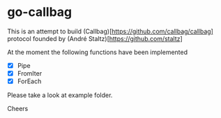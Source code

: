 # go-callbag

This is an attempt to build (Callbag)[https://github.com/callbag/callbag] protocol founded by (André Staltz)[https://github.com/staltz]

At the moment the following functions have been implemented

- [x] Pipe
- [x] FromIter
- [x] ForEach

Please take a look at example folder.

Cheers

